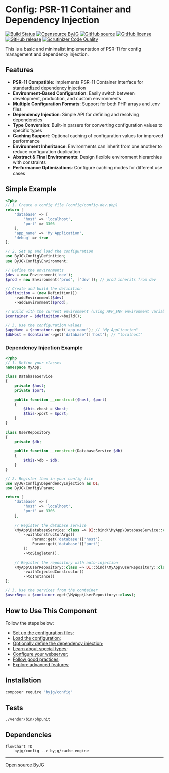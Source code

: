 # Config: PSR-11 Container and Dependency Injection

[![Build Status](https://github.com/byjg/php-config/actions/workflows/phpunit.yml/badge.svg?branch=master)](https://github.com/byjg/php-config/actions/workflows/phpunit.yml)
[![Opensource ByJG](https://img.shields.io/badge/opensource-byjg-success.svg)](http://opensource.byjg.com)
[![GitHub source](https://img.shields.io/badge/Github-source-informational?logo=github)](https://github.com/byjg/php-config/)
[![GitHub license](https://img.shields.io/github/license/byjg/php-config.svg)](https://opensource.byjg.com/opensource/licensing.html)
[![GitHub release](https://img.shields.io/github/release/byjg/php-config.svg)](https://github.com/byjg/php-config/releases/)
[![Scrutinizer Code Quality](https://scrutinizer-ci.com/g/byjg/config/badges/quality-score.png?b=master)](https://scrutinizer-ci.com/g/byjg/config/?branch=master)

This is a basic and minimalist implementation of PSR-11 for config management and dependency injection.

## Features

- **PSR-11 Compatible**: Implements PSR-11 Container Interface for standardized dependency injection
- **Environment-Based Configuration**: Easily switch between development, production, and custom environments
- **Multiple Configuration Formats**: Support for both PHP arrays and .env files
- **Dependency Injection**: Simple API for defining and resolving dependencies
- **Type Conversion**: Built-in parsers for converting configuration values to specific types
- **Caching Support**: Optional caching of configuration values for improved performance
- **Environment Inheritance**: Environments can inherit from one another to reduce configuration duplication
- **Abstract & Final Environments**: Design flexible environment hierarchies with constraints
- **Performance Optimizations**: Configure caching modes for different use cases

## Simple Example

```php
<?php
// 1. Create a config file (config/config-dev.php)
return [
    'database' => [
        'host' => 'localhost',
        'port' => 3306
    ],
    'app_name' => 'My Application',
    'debug' => true
];

// 2. Set up and load the configuration
use ByJG\Config\Definition;
use ByJG\Config\Environment;

// Define the environments
$dev = new Environment('dev');
$prod = new Environment('prod', ['dev']); // prod inherits from dev

// Create and build the definition
$definition = (new Definition())
    ->addEnvironment($dev)
    ->addEnvironment($prod);

// Build with the current environment (using APP_ENV environment variable)
$container = $definition->build();

// 3. Use the configuration values
$appName = $container->get('app_name'); // "My Application"
$dbHost = $container->get('database')['host']; // "localhost"
```

### Dependency Injection Example

```php
<?php
// 1. Define your classes
namespace MyApp;

class DatabaseService 
{
    private $host;
    private $port;
    
    public function __construct($host, $port) 
    {
        $this->host = $host;
        $this->port = $port;
    }
}

class UserRepository 
{
    private $db;
    
    public function __construct(DatabaseService $db) 
    {
        $this->db = $db;
    }
}

// 2. Register them in your config file
use ByJG\Config\DependencyInjection as DI;
use ByJG\Config\Param;

return [
    'database' => [
        'host' => 'localhost',
        'port' => 3306
    ],
    
    // Register the database service
    \MyApp\DatabaseService::class => DI::bind(\MyApp\DatabaseService::class)
        ->withConstructorArgs([
            Param::get('database')['host'],
            Param::get('database')['port']
        ])
        ->toSingleton(),
    
    // Register the repository with auto-injection
    \MyApp\UserRepository::class => DI::bind(\MyApp\UserRepository::class)
        ->withInjectedConstructor()
        ->toInstance()
];

// 3. Use the services from the container
$userRepo = $container->get(\MyApp\UserRepository::class);
```

## How to Use This Component

Follow the steps below:

- [Set up the configuration files](docs/setup.md);
- [Load the configuration](docs/load-the-configuration.md);
- [Optionally define the dependency injection](docs/dependency-injection.md);
- [Learn about special types](docs/special-types.md);
- [Configure your webserver](docs/configure-webserver.md);
- [Follow good practices](docs/good-practices.md);
- [Explore advanced features](docs/advanced-features.md);

## Installation

```bash
composer require "byjg/config"
```

## Tests

```bash
./vendor/bin/phpunit
```

## Dependencies

```mermaid
flowchart TD
    byjg/config --> byjg/cache-engine
```
----
[Open source ByJG](http://opensource.byjg.com)